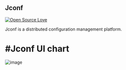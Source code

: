 ## Jconf
[![Open Source Love](https://badges.frapsoft.com/os/v1/open-source.svg?v=102)](https://github.com/wenbo2018/fox/)

Jconf is a distributed configuration management platform.


#Jconf UI chart
==================================
 ![image](https://github.com/wenbo2018/Jconf/blob/master/resources/ui.jpg)